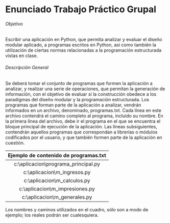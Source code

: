 # Enunciado Trabajo Práctico Grupal
###### Objetivo
Escribir una aplicación en Python, que permita analizar y evaluar el diseño modular aplicado, a
programas escritos en Python, así como también la utilización de ciertas normas relacionadas
a la programación estructurada vistas en clase.
###### Descripción General 
Se deberá tomar el conjunto de programas que formen la aplicación a analizar, y realizar una
serie de operaciones, que permitan la generación de información, con el objetivo de evaluar si
la construcción obedece a los paradigmas del diseño modular y la programación estructurada.
Los programas que forman parte de la aplicación a analizar, vendrán informados en un
archivo, denominado, programas.txt. Cada línea en este archivo contendrá el camino
completo al programa, incluido su nombre. En la primera línea del archivo, debe ir el
programa en el que se encuentra el bloque principal de ejecución de la aplicación. Las líneas
subsiguientes, contendrán aquellos programas que correspondan a librerías o módulos
codificados por el usuario, y que también formen parte de la aplicación en cuestión.

|  Ejemplo de contenido de programas.txt  |
|                 :---:                   |
| c:\\aplicacion\\programa_principal.py   |
|c:\\aplicacion\\m_ingresos.py            |
|c:\\aplicacion\\m_calculos.py            |
|c:\\aplicacion\\m_impresiones.py         |
|c:\\aplicacion\\m_generales.py           |

Los nombres y caminos utilizados en el cuadro, sólo son a modo de ejemplo; los reales podrán ser
cualesquiera.
